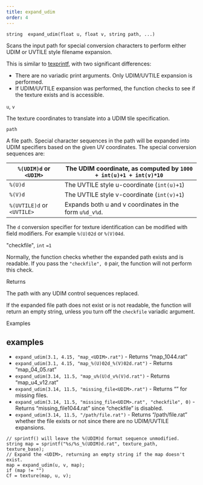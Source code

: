 ```yaml
---
title: expand_udim
order: 4
---
```

`string  expand_udim(float u, float v, string path, ...)`

Scans the input path for special conversion characters to perform either UDIM
or UVTILE style filename expansion.

This is similar to [texprintf](./texprintf "Similar to sprintf, but does expansion of UDIM or UVTILE texture filename expansion."), with two significant differences:

- There are no variadic print arguments. Only UDIM/UVTILE expansion is performed.
- If UDIM/UVTILE expansion was performed, the function checks to see if the texture exists and is accessible.

`u`, `v`

The texture coordinates to translate into a UDIM tile specification.

`path`

A file path. Special character sequences in the path will be expanded into UDIM specifiers based on the given UV coordinates. The special conversion sequences are:

| `%(UDIM)d` or `<UDIM>` | The UDIM coordinate, as computed by `1000 + int(u)+1 + int(v)*10` |
| --- | --- |
| `%(U)d` | The UVTILE style u-coordinate (`int(u)+1`) |
| `%(V)d` | The UVTILE style v-coordinate (`int(v)+1`) |
| `%(UVTILE)d` or `<UVTILE>` | Expands both u and v coordinates in the form `u%d_v%d`. |

The `d` conversion specifier for texture identification can be modified with
field modifiers. For example `%(U)02d` or `%(V)04d`.

"checkfile",
`int`
`=1`

Normally, the function checks whether the expanded path exists and is readable. If you pass the `"checkfile", 0` pair, the function will not perform this check.

Returns

The path with any UDIM control sequences replaced.

If the expanded file path does not exist or is not readable, the function will return an empty string, unless you turn off the `checkfile` variadic argument.

Examples

## examples

- `expand_udim(3.1, 4.15, "map_<UDIM>.rat")` - Returns “map_1044.rat”
- `expand_udim(3.1, 4.15, "map_%(U)02d_%(V)02d.rat")` - Returns “map_04_05.rat”
- `expand_udim(3.14, 11.5, "map_u%(U)d_v%(V)d.rat")` - Returns “map_u4_v12.rat”
- `expand_udim(3.14, 11.5, "missing_file<UDIM>.rat")` - Returns “” for missing files.
- `expand_udim(3.14, 11.5, "missing_file<UDIM>.rat", "checkfile", 0)` - Returns “missing_file1044.rat” since “checkfile” is disabled.
- `expand_udim(3.14, 11.5, "/path/file.rat")` - Returns “/path/file.rat” whether the file exists or not since there are no UDIM/UVTILE expansions.

```vex
// sprintf() will leave the %(UDIM)d format sequence unmodified.
string map = sprintf("%s/%s_%(UDIM)d.rat", texture_path, texture_base);
// Expand the <UDIM>, returning an empty string if the map doesn't exist.
map = expand_udim(u, v, map);
if (map != "")
Cf = texture(map, u, v);

```
